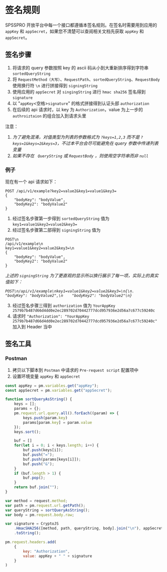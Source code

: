 # 签名规则

SPSSPRO 开放平台中每一个接口都遵循本签名规则。在签名时需要用到应用的 `appKey` 和 `appSecret`，如果您不清楚可以查阅相关文档先获取 `appKey` 和 `appSecret`。



## 签名步骤

1. 将请求的 query 参数按照 key 的 ascii 码从小到大重新排序得到字符串 `sortedQueryString`
2. 将 `RequestMethod（大写）`、`RequestPath`、`sortedQueryString`、`RequestBody` 使用换行符 `\n` 进行拼接得到 `signingString`
3. 使用应用的 `appSecret` 对 `singingString` 进行 `hmac sha256` 签名得到 `signature`
4. 以 "`appKey`<空格>`signature`" 的格式拼接得到认证头部 `authorization`
5. 在后续的 api 请求时，以 key 为 `Authorization`，value 为上一步的 `authroiztaion` 的组合加入到请求头里



注意：

1. *为了避免混淆，对值类型为列表的参数格式为 `?keys=1,2,3` 而不是 `?keys=1&keys=2&keys=3`，不过本平台会尽可能避免在 query 参数中传递列表变量*
1. *如果不存在 ` QueryString` 或 `RequestBody` ，则使用空字符串而非 `null`*



### 例子

现在有一个 api 请求如下：

```http
POST /api/v1/example?key2=value2&key1=value1&key3=
{
    "bodyKey": "bodyValue",
    "bodyKey2": "bodyValue2"
}
```

1. 经过签名步骤第一步得到  `sortedQueryString` 值为 `key1=value1&key2=value2&key3=`
2. 经过签名步骤第二部得到 `signingString` 值为

```
POST\n
/api/v1/example\n
key1=value1&key2=value2&key3=\n
{
    "bodyKey": "bodyValue",
    "bodyKey2": "bodyValue2"
}
```

*上述的 `signingString` 为了更直观的显示所以换行展示了每一项，实际上的真实值如下：*

*`POST\n/api/v1/example\nkey1=value1&key2=value2&key3=\n{\n.   "bodyKey": "bodyValue2",\n    "bodyKey2": "bodyValue2"\n}`*

3. 经过签名步骤三得到 `authorization` 值为 `YourAppKey 2579b7b487d66d4dd0e2ec289702d70442777dcd957936e2d56a7c677c59240c`
4. 请求时 `"Authorization": "YourAppKey 2579b7b487d66d4dd0e2ec289702d70442777dcd957936e2d56a7c677c59240c"` 加入到 Header 当中



## 签名工具

### Postman

1. 拷贝以下脚本到 `Postman` 中请求的 `Pre-request script` 配置项中
2. 设置环境变量 `appKey` 和 `appSecret` 

```javascript
const appKey = pm.variables.get("appKey");
const appSecret = pm.variables.get("appSecret");

function sortQueryAsString() {
    keys = [];
    params = {};
    pm.request.url.query.all().forEach((param) => {
        keys.push(param.key)
        params[param.key] = param.value
    });
    keys.sort();

    buf = []
    for(let i = 0; i < keys.length; i++) {
        buf.push(keys[i]);
        buf.push("=");
        buf.push(params[keys[i]]);
        buf.push("&");
    }
    if (buf.length > 1) {
        buf.pop();
    }
    return buf.join("");
}

var method = request.method;
var path = pm.request.url.getPath();
var queryString = sortQueryAsString();
var body = pm.request.body.raw;

var signature = CryptoJS
    .HmacSHA256([method, path, queryString, body].join("\n"), appSecret)
    .toString();

pm.request.headers.add(
    {
        key: "Authorization",
        value: appKey + " " + signature
    }
)
```
